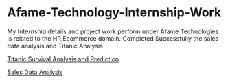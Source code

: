 # Afame-Technology-Internship-Work
My Internship details and project work perform under Afame Technologies is related to the HR,Ecommerce domain. Completed Successfully
the sales data analysis and Titanic Analysis

[Titanic Survival Analysis and Prediction](https://github.com/pankajsingh016/Afame-Technology-Internship-Work/blob/main/Titanic%20Data%20Analytics/Titanic%20Survial%20Prediction.ipynb)

[Sales Data Analysis](https://github.com/pankajsingh016/Afame-Technology-Internship-Work/tree/main/Sales%20Data%20Analytics/Sale%20Analysis.pdf)
